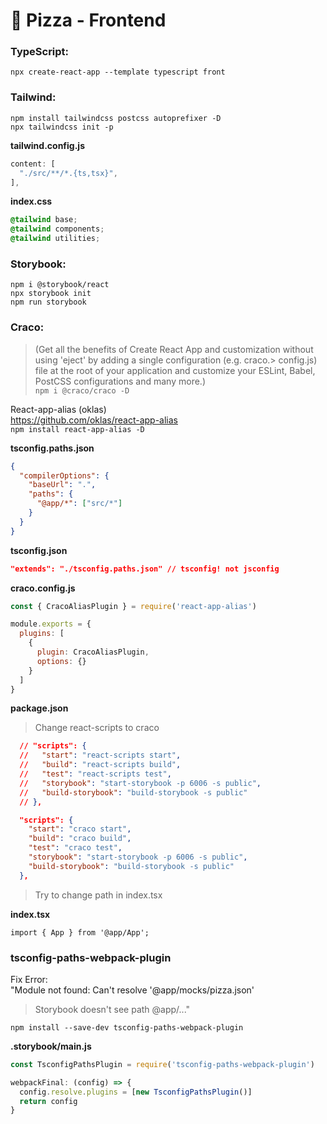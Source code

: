 # 🍕 Pizza - Frontend

### TypeScript:  
`npx create-react-app --template typescript front`  

### Tailwind:  
`npm install tailwindcss postcss autoprefixer -D`  
`npx tailwindcss init -p`  

**tailwind.config.js**  
```js
content: [
  "./src/**/*.{ts,tsx}",
],
```

**index.css**  
```css
@tailwind base;
@tailwind components;
@tailwind utilities;
```

### Storybook:  
`npm i @storybook/react`  
`npx storybook init`  
`npm run storybook`  

### Craco:  
> (Get all the benefits of Create React App and customization without using 'eject' by adding a single configuration (e.g. craco.> config.js) file at the root of your application and customize your ESLint, Babel, PostCSS configurations and many more.)  
`npm i @craco/craco -D`  

React-app-alias (oklas)  
https://github.com/oklas/react-app-alias  
`npm install react-app-alias -D`

**tsconfig.paths.json**  
```json
{
  "compilerOptions": {
    "baseUrl": ".",
    "paths": {
      "@app/*": ["src/*"]
    }
  }
}
```

**tsconfig.json**  
```json
"extends": "./tsconfig.paths.json" // tsconfig! not jsconfig
```

**craco.config.js**  
```js
const { CracoAliasPlugin } = require('react-app-alias')

module.exports = {
  plugins: [
    {
      plugin: CracoAliasPlugin,
      options: {}
    }
  ]
}
```

**package.json**  
> Change react-scripts to craco
```json
  // "scripts": {
  //   "start": "react-scripts start",
  //   "build": "react-scripts build",
  //   "test": "react-scripts test",
  //   "storybook": "start-storybook -p 6006 -s public",
  //   "build-storybook": "build-storybook -s public"
  // },

  "scripts": {
    "start": "craco start",
    "build": "craco build",
    "test": "craco test",
    "storybook": "start-storybook -p 6006 -s public",
    "build-storybook": "build-storybook -s public"
  },
````

> Try to change path in index.tsx

**index.tsx**  
```tsx
import { App } from '@app/App';
```

### tsconfig-paths-webpack-plugin  
Fix Error:  
"Module not found: Can't resolve '@app/mocks/pizza.json'  
> Storybook doesn't see path @app/..."  

`npm install --save-dev tsconfig-paths-webpack-plugin`

**.storybook/main.js**  
```js
const TsconfigPathsPlugin = require('tsconfig-paths-webpack-plugin')

webpackFinal: (config) => {
  config.resolve.plugins = [new TsconfigPathsPlugin()]
  return config
}
```
